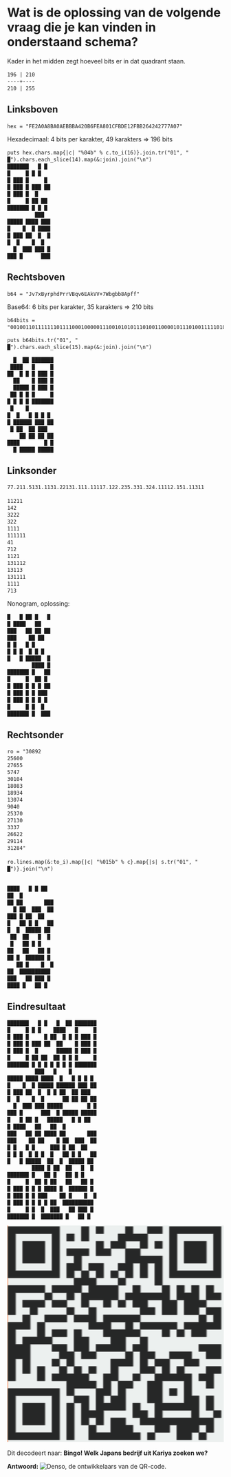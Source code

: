 # Wat is de oplossing van de volgende vraag die je kan vinden in onderstaand schema?

Kader in het midden zegt hoeveel bits er in dat quadrant staan.

```
196 | 210
----+----
210 | 255
```

## Linksboven

```
hex = "FE2A0A8BA0AEBBBA420B6FEA801CFBDE12FBB264242777A07"
```
Hexadecimaal: 4 bits per karakter, 49 karakters => 196 bits

```
puts hex.chars.map{|c| "%04b" % c.to_i(16)}.join.tr("01", " █").chars.each_slice(14).map(&:join).join("\n")
███████   █ █
█     █ █ █
█ ███ █     █
█ ███ █ ███ ██
█ ███ █  █
█     █ ██ ██
███████ █ █ █
         ███
█████ ████ ███
█    █  █ ████
█ ███ ██  █  █
█  █    █  █
  █  ███ ███ █
███ █      ███
```

## Rechtsboven

```
b64 = "Jv7xByrphdPrrVBqv6EAkVV+7Wbgbb8Apff"
```
Base64: 6 bits per karakter, 35 karakters => 210 bits
```
b64bits = "001001101111111011110001000001110010101011101001100001011101001111101011101011010101000001101010101111111010000100000000100100010101010101111110111011010110011011100000011011011011111100000000101001011111011111"
```

```
puts b64bits.tr("01", " █").chars.each_slice(15).map(&:join).join("\n")
```

```
  █  ██ ███████
 ████   █     █
██  █ █ █ ███ █
  ██    █ ███ █
  █████ █ ███ █
 ██ █ █ █     █
█ █ █ █ ███████
 █    █
█  █   █ █ █ █
█ ██████ ███ ██
 █ ██  ██ ███
    ██ ██ ██ ██
████        █ █
  █ █████ █████
```

## Linksonder

```
77.211.5131.1131.22131.111.11117.122.235.331.324.11112.151.11311

11211
142
3222
322
1111
111111
41
712
1121
131112
13113
131111
1111
713
```

Nonogram, oplossing:

```
█   █ ██ █   █
█ ████   ██   
███   ██ ██ ██
███    ██ ██  
█ █   █ █     
█ █ █  █ █ █  
█   █ █████  █
        ████ █
███████ █   ██
█     █  ██ █ 
█ ███ █ █ █ ██
█ ███ █ █ ███ 
█ ███ █ █ █ █ 
█     █ █  █  
███████ █  ███
```

## Rechtsonder

```
ro = "30892
25600
27655
5747
30104
18083
18934
13074
9040
25370
27130
3337
26622
29114
31284"

ro.lines.map(&:to_i).map{|c| "%015b" % c}.map{|s| s.tr("01", " █")}.join("\n")
```

```

████   █ █ ██  
██  █
██ ██       ███
  █ ██  ███  ██
███ █ ██  ██
█   ██ █ █   ██
█  █  █████ ██
 ██  ██   █  █
 █   ██ █ █
██   ██   ██ █
██ █  ██████ █
   ██ █    █  █
██  ██████████
███   ██ ███ █
████ █   ██ █  
```

## Eindresultaat

```
███████   █ █   █  ██ ███████
█     █ █ █    ████   █     █
█ ███ █     █ ██  █ █ █ ███ █
█ ███ █ ███ ██  ██    █ ███ █
█ ███ █  █      █████ █ ███ █
█     █ ██ ██  ██ █ █ █     █
███████ █ █ █ █ █ █ █ ███████
         ███   █    █
█████ ████ ████  █   █ █ █ █
█    █  █ █████ ██████ ███ ██
█ ███ ██  █  █ █ ██  ██ ███
█  █    █  █      ██ ██ ██ ██
  █  ███ ███ █████        █ █
███ █      ███  █ █████ █████
█   █ ██ █   █████   █ █ ██  
█ ████   ██   ██  █
███   ██ ██ ████ ██       ███
███    ██ ██    █ ██  ███  ██
█ █   █ █     ███ █ ██  ██
█ █ █  █ █ █  █   ██ █ █   ██
█   █ █████  ██  █  █████ ██
        ████ █ ██  ██   █  █
███████ █   ██ █   ██ █ █
█     █  ██ █ ██   ██   ██ █
█ ███ █ █ █ ████ █  ██████ █
█ ███ █ █ ███    ██ █    █  █
█ ███ █ █ █ █ ██  ██████████
█     █ █  █  ███   ██ ███ █
███████ █  ███████ █   ██ █  
```

![qrcode](./qrcode.png)

Dit decodeert naar: **Bingo! Welk Japans bedrijf uit Kariya zoeken we?**

**Antwoord:** ![Denso](https://en.wikipedia.org/wiki/Denso), de ontwikkelaars van de QR-code.

